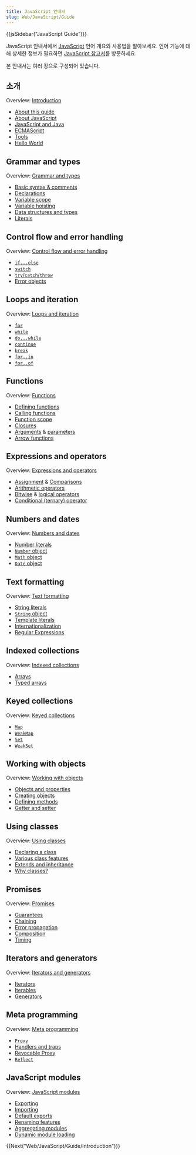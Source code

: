 ```yaml
---
title: JavaScript 안내서
slug: Web/JavaScript/Guide
---
```

{{jsSidebar("JavaScript Guide")}}

JavaScript 안내서에서 [JavaScript](/ko/docs/Web/JavaScript) 언어 개요와 사용법을 알아보세요. 언어 기능에 대해 상세한 정보가 필요하면 [JavaScript 참고서](/ko/docs/Web/JavaScript/Reference)를 방문하세요.

본 안내서는 여러 장으로 구성되어 있습니다.

## 소개

Overview: [Introduction](/en-US/docs/Web/JavaScript/Guide/Introduction)

- [About this guide](/en-US/docs/Web/JavaScript/Guide/Introduction#where_to_find_javascript_information)
- [About JavaScript](/en-US/docs/Web/JavaScript/Guide/Introduction#what_is_javascript)
- [JavaScript and Java](/en-US/docs/Web/JavaScript/Guide/Introduction#javascript_and_java)
- [ECMAScript](/en-US/docs/Web/JavaScript/Guide/Introduction#javascript_and_the_ecmascript_specification)
- [Tools](/en-US/docs/Web/JavaScript/Guide/Introduction#getting_started_with_javascript)
- [Hello World](/en-US/docs/Web/JavaScript/Guide/Introduction#hello_world)

## Grammar and types

Overview: [Grammar and types](/en-US/docs/Web/JavaScript/Guide/Grammar_and_types)

- [Basic syntax & comments](/en-US/docs/Web/JavaScript/Guide/Grammar_and_types#basics)
- [Declarations](/en-US/docs/Web/JavaScript/Guide/Grammar_and_types#declarations)
- [Variable scope](/en-US/docs/Web/JavaScript/Guide/Grammar_and_types#variable_scope)
- [Variable hoisting](/en-US/docs/Web/JavaScript/Guide/Grammar_and_types#variable_hoisting)
- [Data structures and types](/en-US/docs/Web/JavaScript/Guide/Grammar_and_types#data_structures_and_types)
- [Literals](/en-US/docs/Web/JavaScript/Guide/Grammar_and_types#literals)

## Control flow and error handling

Overview: [Control flow and error handling](/en-US/docs/Web/JavaScript/Guide/Control_flow_and_error_handling)

- [`if...else`](/en-US/docs/Web/JavaScript/Guide/Control_flow_and_error_handling#if...else_statement)
- [`switch`](/en-US/docs/Web/JavaScript/Guide/Control_flow_and_error_handling#switch_statement)
- [`try`/`catch`/`throw`](/en-US/docs/Web/JavaScript/Guide/Control_flow_and_error_handling#exception_handling_statements)
- [Error objects](/en-US/docs/Web/JavaScript/Guide/Control_flow_and_error_handling#utilizing_error_objects)

## Loops and iteration

Overview: [Loops and iteration](/en-US/docs/Web/JavaScript/Guide/Loops_and_iteration)

- [`for`](/en-US/docs/Web/JavaScript/Guide/Loops_and_iteration#for_statement)
- [`while`](/en-US/docs/Web/JavaScript/Guide/Loops_and_iteration#while_statement)
- [`do...while`](/en-US/docs/Web/JavaScript/Guide/Loops_and_iteration#do...while_statement)
- [`continue`](/en-US/docs/Web/JavaScript/Guide/Loops_and_iteration#continue_statement)
- [`break`](/en-US/docs/Web/JavaScript/Guide/Loops_and_iteration#break_statement)
- [`for..in`](/en-US/docs/Web/JavaScript/Guide/Loops_and_iteration#for...in_statement)
- [`for..of`](/en-US/docs/Web/JavaScript/Guide/Loops_and_iteration#for...of_statement)

## Functions

Overview: [Functions](/en-US/docs/Web/JavaScript/Guide/Functions)

- [Defining functions](/en-US/docs/Web/JavaScript/Guide/Functions#defining_functions)
- [Calling functions](/en-US/docs/Web/JavaScript/Guide/Functions#calling_functions)
- [Function scope](/en-US/docs/Web/JavaScript/Guide/Functions#function_scope)
- [Closures](/en-US/docs/Web/JavaScript/Guide/Functions#closures)
- [Arguments](/en-US/docs/Web/JavaScript/Guide/Functions#using_the_arguments_object) & [parameters](/en-US/docs/Web/JavaScript/Guide/Functions#function_parameters)
- [Arrow functions](/en-US/docs/Web/JavaScript/Guide/Functions#arrow_functions)

## Expressions and operators

Overview: [Expressions and operators](/en-US/docs/Web/JavaScript/Guide/Expressions_and_Operators)

- [Assignment](/en-US/docs/Web/JavaScript/Guide/Expressions_and_Operators#assignment_operators) & [Comparisons](/en-US/docs/Web/JavaScript/Guide/Expressions_and_Operators#comparison_operators)
- [Arithmetic operators](/en-US/docs/Web/JavaScript/Guide/Expressions_and_Operators#arithmetic_operators)
- [Bitwise](/en-US/docs/Web/JavaScript/Guide/Expressions_and_Operators#bitwise_operators) & [logical operators](/en-US/docs/Web/JavaScript/Guide/Expressions_and_Operators#logical_operators)
- [Conditional (ternary) operator](</en-US/docs/Web/JavaScript/Guide/Expressions_and_Operators#conditional_(ternary)_operator>)

## Numbers and dates

Overview: [Numbers and dates](/en-US/docs/Web/JavaScript/Guide/Numbers_and_dates)

- [Number literals](/en-US/docs/Web/JavaScript/Guide/Numbers_and_dates#numbers)
- [`Number` object](/en-US/docs/Web/JavaScript/Guide/Numbers_and_dates#number_object)
- [`Math` object](/en-US/docs/Web/JavaScript/Guide/Numbers_and_dates#math_object)
- [`Date` object](/en-US/docs/Web/JavaScript/Guide/Numbers_and_dates#date_object)

## Text formatting

Overview: [Text formatting](/en-US/docs/Web/JavaScript/Guide/Text_formatting)

- [String literals](/en-US/docs/Web/JavaScript/Guide/Text_formatting#string_literals)
- [`String` object](/en-US/docs/Web/JavaScript/Guide/Text_formatting#string_objects)
- [Template literals](/en-US/docs/Web/JavaScript/Guide/Text_formatting#multi-line_template_literals)
- [Internationalization](/en-US/docs/Web/JavaScript/Guide/Text_formatting#internationalization)
- [Regular Expressions](/en-US/docs/Web/JavaScript/Guide/Regular_Expressions)

## Indexed collections

Overview: [Indexed collections](/en-US/docs/Web/JavaScript/Guide/Indexed_collections)

- [Arrays](/en-US/docs/Web/JavaScript/Guide/Indexed_collections#array_object)
- [Typed arrays](/en-US/docs/Web/JavaScript/Guide/Indexed_collections#typed_arrays)

## Keyed collections

Overview: [Keyed collections](/en-US/docs/Web/JavaScript/Guide/Keyed_collections)

- [`Map`](/en-US/docs/Web/JavaScript/Guide/Keyed_collections#map_object)
- [`WeakMap`](/en-US/docs/Web/JavaScript/Guide/Keyed_collections#weakmap_object)
- [`Set`](/en-US/docs/Web/JavaScript/Guide/Keyed_collections#set_object)
- [`WeakSet`](/en-US/docs/Web/JavaScript/Guide/Keyed_collections#weakset_object)

## Working with objects

Overview: [Working with objects](/en-US/docs/Web/JavaScript/Guide/Working_with_Objects)

- [Objects and properties](/en-US/docs/Web/JavaScript/Guide/Working_with_Objects#objects_and_properties)
- [Creating objects](/en-US/docs/Web/JavaScript/Guide/Working_with_Objects#creating_new_objects)
- [Defining methods](/en-US/docs/Web/JavaScript/Guide/Working_with_Objects#defining_methods)
- [Getter and setter](/en-US/docs/Web/JavaScript/Guide/Working_with_Objects#defining_getters_and_setters)

## Using classes

Overview: [Using classes](/en-US/docs/Web/JavaScript/Using_Classes)

- [Declaring a class](/en-US/docs/Web/JavaScript/Using_Classes#declaring_a_class)
- [Various class features](/en-US/docs/Web/JavaScript/Guide/Using_Classes#constructor)
- [Extends and inheritance](/en-US/docs/Web/JavaScript/Guide/Using_Classes#extends_and_inheritance)
- [Why classes?](/en-US/docs/Web/JavaScript/Guide/Using_Classes#why_classes)

## Promises

Overview: [Promises](/en-US/docs/Web/JavaScript/Guide/Using_promises)

- [Guarantees](/en-US/docs/Web/JavaScript/Guide/Using_promises#guarantees)
- [Chaining](/en-US/docs/Web/JavaScript/Guide/Using_promises#chaining)
- [Error propagation](/en-US/docs/Web/JavaScript/Guide/Using_promises#error_propagation)
- [Composition](/en-US/docs/Web/JavaScript/Guide/Using_promises#composition)
- [Timing](/en-US/docs/Web/JavaScript/Guide/Using_promises#timing)

## Iterators and generators

Overview: [Iterators and generators](/en-US/docs/Web/JavaScript/Guide/Iterators_and_Generators)

- [Iterators](/en-US/docs/Web/JavaScript/Guide/Iterators_and_Generators#iterators)
- [Iterables](/en-US/docs/Web/JavaScript/Guide/Iterators_and_Generators#iterables)
- [Generators](/en-US/docs/Web/JavaScript/Guide/Iterators_and_Generators#generators)

## Meta programming

Overview: [Meta programming](/en-US/docs/Web/JavaScript/Guide/Meta_programming)

- [`Proxy`](/en-US/docs/Web/JavaScript/Guide/Meta_programming#proxies)
- [Handlers and traps](/en-US/docs/Web/JavaScript/Guide/Meta_programming#handlers_and_traps)
- [Revocable Proxy](/en-US/docs/Web/JavaScript/Guide/Meta_programming#revocable_proxy)
- [`Reflect`](/en-US/docs/Web/JavaScript/Guide/Meta_programming#reflection)

## JavaScript modules

Overview: [JavaScript modules](/en-US/docs/Web/JavaScript/Guide/Modules)

- [Exporting](/en-US/docs/Web/JavaScript/Guide/Modules#exporting_module_features)
- [Importing](/en-US/docs/Web/JavaScript/Guide/Modules#importing_features_into_your_script)
- [Default exports](/en-US/docs/Web/JavaScript/Guide/Modules#default_exports_versus_named_exports)
- [Renaming features](/en-US/docs/Web/JavaScript/Guide/Modules#renaming_imports_and_exports)
- [Aggregating modules](/en-US/docs/Web/JavaScript/Guide/Modules#aggregating_modules)
- [Dynamic module loading](/en-US/docs/Web/JavaScript/Guide/Modules#dynamic_module_loading)

{{Next("Web/JavaScript/Guide/Introduction")}}
